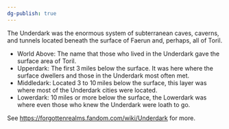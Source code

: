 ```yaml
---
dg-publish: true
---
```


The Underdark was the enormous system of subterranean caves, caverns, and tunnels located beneath the surface of Faerun and, perhaps, all of Toril.

- World Above: The name that those who lived in the Underdark gave the surface area of Toril.
- Upperdark: The first 3 miles below the surface. It was here where the surface dwellers and those in the Underdark most often met.
- Middledark: Located 3​ to ​10 miles below the surface, this layer was where most of the Underdark cities were located.
- Lowerdark: 10 miles or more below the surface, the Lowerdark was where even those who knew the Underdark were loath to go.

See https://forgottenrealms.fandom.com/wiki/Underdark for more.